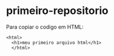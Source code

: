# primeiro-repositorio

Para copiar o codigo em HTML:
``` 
<html>
  <h1>meu primeiro arquivo html</h1>
  </html>
```
